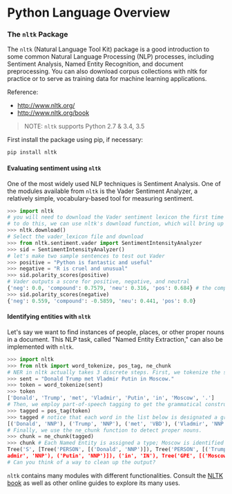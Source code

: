 # Python Language Overview

### The `nltk` Package

The `nltk` (Natural Language Tool Kit) package is a good introduction to some common Natural Language Processing (NLP) processes, including Sentiment Analysis, Named Entity Recognition, and document preprocessing. You can also download corpus collections with nltk for practice or to serve as training data for machine learning applications.

Reference:

  + http://www.nltk.org/
  + http://www.nltk.org/book

> NOTE: `nltk` supports Python 2.7 & 3.4, 3.5

First install the package using pip, if necessary:

```` sh
pip install nltk
````

#### Evaluating sentiment using `nltk`

One of the most widely used NLP techniques is Sentiment Analysis. One of the modules available from `nltk` is the Vader Sentiment Analyzer, a relatively simple, vocabulary-based tool for measuring sentiment.

```python
>>> import nltk
# you will need to download the Vader sentiment lexicon the first time you use it.
# to do this, we can use nltk's download function, which will bring up a GUI.
>>> nltk.download()
# Select the vader_lexicon file and download
>>> from nltk.sentiment.vader import SentimentIntensityAnalyzer
>>> sid = SentimentIntensityAnalyzer()
# let's make two sample sentences to test out Vader
>>> positive = "Python is fantastic and useful"
>>> negative = "R is cruel and unusual"
>>> sid.polarity_scores(positive)
# Vader outputs a score for positive, negative, and neutral
{'neg': 0.0, 'compound': 0.7579, 'neu': 0.316, 'pos': 0.684} # the compound score is the overall score of the text
>>> sid.polarity_scores(negative)
{'neg': 0.559, 'compound': -0.5859, 'neu': 0.441, 'pos': 0.0}

```


#### Identifying entities with `nltk`

Let's say we want to find instances of people, places, or other proper nouns in a document. This NLP task, called "Named Entity Extraction," can also be implemented with `nltk`.

```python
>>> import nltk
>>> from nltk import word_tokenize, pos_tag, ne_chunk
# NER in nltk actually takes 3 discrete steps. First, we tokenize the sentence by splitting it up into words.
>>> sent = "Donald Trump met Vladmir Putin in Moscow."
>>> token = word_tokenize(sent)
>>> token
['Donald', 'Trump', 'met', 'Vladmir', 'Putin', 'in', 'Moscow', '.']
# Then, we employ part-of-speech tagging to get the grammatical construct of the sentence
>>> tagged = pos_tag(token)
>>> tagged # notice that each word in the list below is designated a grammatical label: NNP, for example, is a proper noun
[('Donald', 'NNP'), ('Trump', 'NNP'), ('met', 'VBD'), ('Vladmir', 'NNP'), ('Putin', 'NNP'), ('in', 'IN'), ('Moscow', 'NNP'), ('.', '.')]
# Finally, we use the ne_chunk function to detect proper nouns.
>>> chunk = ne_chunk(tagged)
>>> chunk # Each Named Entity is assigned a type; Moscow is identified as a GPE (geopolitical entity)
Tree('S', [Tree('PERSON', [('Donald', 'NNP')]), Tree('PERSON', [('Trump', 'NNP')]), ('met', 'VBD'), Tree('PERSON', [('Vl
admir', 'NNP'), ('Putin', 'NNP')]), ('in', 'IN'), Tree('GPE', [('Moscow', 'NNP')]), ('.', '.')])
# Can you think of a way to clean up the output?

```

`nltk` contains many modules with different functionalities. Consult the [NLTK book](http://www.nltk.org/book) as well as other online guides to explore its many uses.

